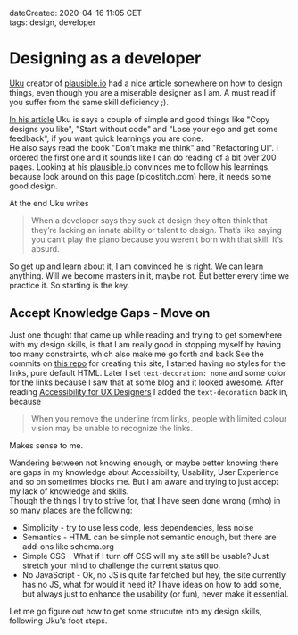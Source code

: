 dateCreated: 2020-04-16 11:05 CET  
tags: design, developer  

# Designing as a developer

[Uku][1] creator of [plausible.io][4] had a nice article somewhere on how to design things, 
even though you are a miserable designer as I am. A must read if you suffer from the same skill deficiency ;).

[In his article][2] Uku is says a couple of simple and good things like "Copy designs you like",
"Start without code" and "Lose your ego and get some feedback", if you want quick learnings you are done.\
He also says read the book "Don’t make me think" and "Refactoring UI". I ordered the first one and
it sounds like I can do reading of a bit over 200 pages. Looking at his [plausible.io][4] convinces me
to follow his learnings, because look around on this page (picostitch.com) here, it needs some good design.

At the end Uku writes 

> When a developer says they suck at design they often think that they’re lacking an innate ability or 
> talent to design. That’s like saying you can’t play the piano because you weren’t born with that skill. It’s absurd.

So get up and learn about it, I am convinced he is right. We can learn anything.
Will we become masters in it, maybe not. But better every time we practice it. So starting is the key.

## Accept Knowledge Gaps - Move on

Just one thought that came up while reading and trying to get somewhere with my design skills, is that
I am really good in stopping myself by having too many constraints, which also make me go forth and back
See the commits on [this repo][5] for creating this site, I started having no styles for the links, pure default HTML.
Later I set `text-decoration: none` and some color for the links because I saw that at some blog and it
looked awesome. After reading [Accessibility for UX Designers][3] I added the `text-decoration` back in,
because 

> When you remove the underline from links, people with limited colour vision may be unable to recognize the links.

Makes sense to me.

Wandering between not knowing enough, or maybe better knowing there are gaps in my knowledge
about Accessibility, Usability, User Experience and so on sometimes blocks me. But I am aware and trying
to just accept my lack of knowledge and skills.\
Though the things I try to strive for, that I have seen done wrong (imho) in so many places are the following:
- Simplicity - try to use less code, less dependencies, less noise
- Semantics - HTML can be simple not semantic enough, but there are add-ons like schema.org
- Simple CSS - What if I turn off CSS will my site still be usable? Just stretch your mind to challenge
  the current status quo.
- No JavaScript - Ok, no JS is quite far fetched but hey, the site currently has no JS, what for would it need it?
  I have ideas on how to add some, but always just to enhance the usability (or fun), never make it essential.
  
Let me go figure out how to get some strucutre into my design skills, following Uku's foot steps.

[1]: https://twitter.com/ukutaht
[2]: https://plausible.io/blog/learning-design-as-a-developer
[3]: https://accessibility-for-teams.com/accessibility-for-ux-designers
[4]: https://plausible.io
[5]: https://github.com/wolframkriesing/site-stitcher